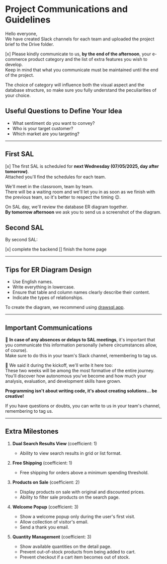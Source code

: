 # Project Communications and Guidelines

Hello everyone,  
We have created Slack channels for each team and uploaded the project brief to the Drive folder.  

[x] Please kindly communicate to us, **by the end of the afternoon**, your e-commerce product category and the list of extra features you wish to develop.  
Keep in mind that what you communicate must be maintained until the end of the project.  

The choice of category will influence both the visual aspect and the database structure, so make sure you fully understand the peculiarities of your choice.  

## Useful Questions to Define Your Idea

- What sentiment do you want to convey?
- Who is your target customer?  
- Which market are you targeting?  

---

## First SAL

[x] The first SAL is scheduled for **next Wednesday (07/05/2025, day after tomorrow)**.  
Attached you'll find the schedules for each team.  

We'll meet in the classroom, team by team.  
There will be a waiting room and we'll let you in as soon as we finish with the previous team, so it's better to respect the timing 😉.  

On SAL day, we'll review the database ER diagram together.  
**By tomorrow afternoon** we ask you to send us a screenshot of the diagram.

## Second SAL

By second SAL:

[x] complete the backend
[] finish the home page

---

## Tips for ER Diagram Design

- Use English names.  
- Write everything in lowercase.  
- Ensure that table and column names clearly describe their content.  
- Indicate the types of relationships.  

To create the diagram, we recommend using [drawsql.app](https://drawsql.app).  

---

## Important Communications

📢 **In case of any absences or delays to SAL meetings**, it's important that you communicate this information personally (where circumstances allow, of course).  
Make sure to do this in your team's Slack channel, remembering to tag us.  

🚀 We said it during the kickoff, we'll write it here too:  
These two weeks will be among the most formative of the entire journey.  
You'll discover how autonomous you've become and how much your analysis, evaluation, and development skills have grown.  

**Programming isn't about writing code, it's about creating solutions... be creative!**  

If you have questions or doubts, you can write to us in your team's channel, remembering to tag us.  

---

## Extra Milestones

1. **Dual Search Results View** (coefficient: 1)  
    - Ability to view search results in grid or list format.  

2. **Free Shipping** (coefficient: 1)  
    - Free shipping for orders above a minimum spending threshold.  

3. **Products on Sale** (coefficient: 2)  
    - Display products on sale with original and discounted prices.  
    - Ability to filter sale products on the search page.  

4. **Welcome Popup** (coefficient: 3)  
    - Show a welcome popup only during the user's first visit.  
    - Allow collection of visitor's email.  
    - Send a thank you email.  

5. **Quantity Management** (coefficient: 3)  
    - Show available quantities on the detail page.  
    - Prevent out-of-stock products from being added to cart.  
    - Prevent checkout if a cart item becomes out of stock.
